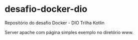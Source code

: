 # desafio-docker-dio
Repositório do desafio Docker - DIO Trilha Kotlin

Server apache com página simples exemplo no diretório www.
